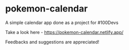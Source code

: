 # pokemon-calendar

A simple calendar app done as a project for #100Devs

Take a look here - https://pokemon-calendar.netlify.app/

Feedbacks and suggestions are appreciated!
